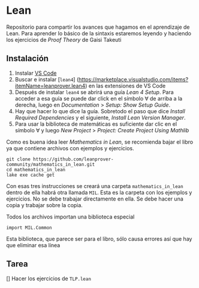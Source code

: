 # Lean
Repositorio para compartir los avances que hagamos en el aprendizaje de Lean.
Para aprender lo básico de la sintaxis estaremos leyendo y haciendo los
ejercicios de *Proof Theory* de Gaisi Takeuti


## Instalación

1. Instalar [VS Code](https://code.visualstudio.com/)
2. Buscar e instalar [`lean4`] (https://marketplace.visualstudio.com/items?itemName=leanprover.lean4) en las extensiones de VS Code
3. Después de instalar `lean4` se abrirá una guía *Lean 4 Setup*. Para acceder a esa guía se puede dar click en el símbolo ∀ de arriba a la derecha, luego en *Documentation* > *Setup: Show Setup Guide*.
4. Hay que hacer lo que dice la guía. Sobretodo el paso que dice *Install Required Dependencies* y el siguiente, *Install Lean Version Manager*.
5. Para usar la biblioteca de matemáticas es suficiente dar clic en el símbolo ∀ y luego *New Project* > *Project: Create Project Using Mathlib*

Como es buena idea leer  *Mathematics in Lean*, se recomienda bajar el libro ya que contiene archivos con ejemplos y ejercicios.

```
git clone https://github.com/leanprover-community/mathematics_in_lean.git
cd mathematics_in_lean
lake exe cache get
```

Con esas tres instrucciones se creará una carpeta `mathematics_in_lean` dentro de ella habrá otra llamada `MIL`. Esta es la carpeta con los ejemplos y ejercicios. No se debe trabajar directamente en ella. Se debe hacer una copia y trabajar sobre la copia.

Todos los archivos importan una biblioteca especial
```
import MIL.Common
```
Esta biblioteca, que parece ser para el libro, sólo causa errores así que hay
que eliminar esa línea


## Tarea

[] Hacer los ejercicios de `TLP.lean`